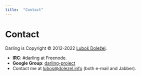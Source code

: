 ```yaml
---
title:	"Contact"
---
```

# Contact

Darling is Copyright © 2012-2022 [Luboš Doležel](http://www.dolezel.info).

* **IRC**: #darling at Freenode.
* **Google Group**: [darling-project](https://groups.google.com/forum/#!forum/darling-project)
* Contact me at [lubos@dolezel.info](mailto:lubos@dolezel.info) (both e-mail and Jabber).

